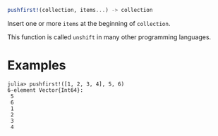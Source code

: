 ```julia
pushfirst!(collection, items...) -> collection
```

Insert one or more `items` at the beginning of `collection`.

This function is called `unshift` in many other programming languages.

# Examples

```jldoctest
julia> pushfirst!([1, 2, 3, 4], 5, 6)
6-element Vector{Int64}:
 5
 6
 1
 2
 3
 4
```
